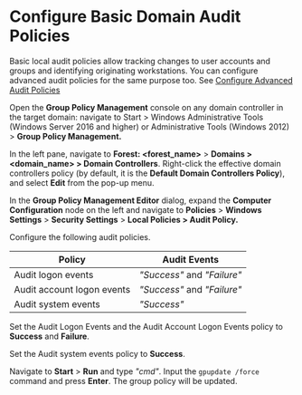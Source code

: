 # Configure Basic Domain Audit Policies

Basic local audit policies allow tracking changes to user accounts and groups and identifying originating workstations. You can configure advanced audit policies for the same purpose too. See [Configure Advanced Audit Policies](AdvancedAudit.md) 

Open the **Group Policy Management** console on any domain controller in the target domain: navigate to Start &gt; Windows Administrative Tools (Windows Server 2016 and higher) or Administrative Tools (Windows 2012) &gt;  **Group Policy Management.**

In the left pane, navigate to **Forest: &lt;forest\_name&gt;** &gt; **Domains &gt; &lt;domain\_name&gt; &gt; Domain Controllers**. Right-click the effective domain controllers policy (by default, it is the **Default Domain Controllers Policy**), and select **Edit** from the pop-up menu.

In the **Group Policy Management Editor** dialog, expand the **Computer Configuration** node on the left and navigate to **Policies** &gt; **Windows Settings** &gt; **Security Settings** &gt; **Local Policies &gt; Audit Policy.** 

Configure the following audit policies.

| Policy | Audit Events |
| --- | --- |
| Audit logon events<br> | *"Success"* and *"Failure"* |
| Audit account logon events<br> | *"Success"* and *"Failure"* |
| Audit system events<br> | *"Success"*<br> |![](../../../Resources/Images/Auditor/ManualConfig/ManualConfig_NLA_AuditPolicies2016.png)

Set the Audit Logon Events and the Audit Account Logon Events policy to **Success** and **Failure**.

Set the Audit system events policy to **Success**. 

Navigate to **Start** &gt; **Run** and type *"cmd"*. Input the `gpupdate /force` command and press **Enter**. The group policy will be updated.